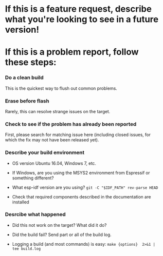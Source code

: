 # If this is a feature request, describe what you're looking to see in a future version!

# If this is a problem report, follow these steps:

### Do a clean build

This is the quickest way to flush out common problems.

### Erase before flash

Rarely, this can resolve strange issues on the target.

### Check to see if the problem has already been reported

First, please search for matching issue here (including closed issues, for which the fix may not have been released yet).

### Describe your build environment
  - OS version Ubuntu 16.04, Windows 7, etc.

  - If Windows, are you using the MSYS2 environment from Espressif or something different?

  - What esp-idf version are you using?
`git -C "$IDF_PATH" rev-parse HEAD`

  - Check that required components described in the documentation are installed

### Desrcibe what happened

  - Did this not work on the target? What did it do?

  - Did the build fail? Send part or all of the build log.

  - Logging a build (and most commands) is easy:
`make {options}  2>&1 | tee build.log`

